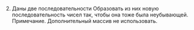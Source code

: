 2. Даны две последовательности 
 Образовать из них новую последовательность 
чисел так, чтобы она тоже была неубывающей. Примечание. Дополнительный массив не использовать. 